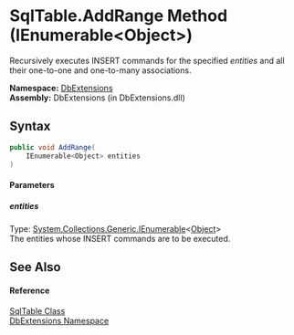 SqlTable.AddRange Method (IEnumerable&lt;Object>)
=================================================
Recursively executes INSERT commands for the specified *entities* and all their one-to-one and one-to-many associations.

**Namespace:** [DbExtensions][1]  
**Assembly:** DbExtensions (in DbExtensions.dll)

Syntax
------

```csharp
public void AddRange(
	IEnumerable<Object> entities
)
```

#### Parameters

##### *entities*
Type: [System.Collections.Generic.IEnumerable][2]&lt;[Object][3]>  
The entities whose INSERT commands are to be executed.


See Also
--------

#### Reference
[SqlTable Class][4]  
[DbExtensions Namespace][1]  

[1]: ../README.md
[2]: http://msdn.microsoft.com/en-us/library/9eekhta0
[3]: http://msdn.microsoft.com/en-us/library/e5kfa45b
[4]: README.md